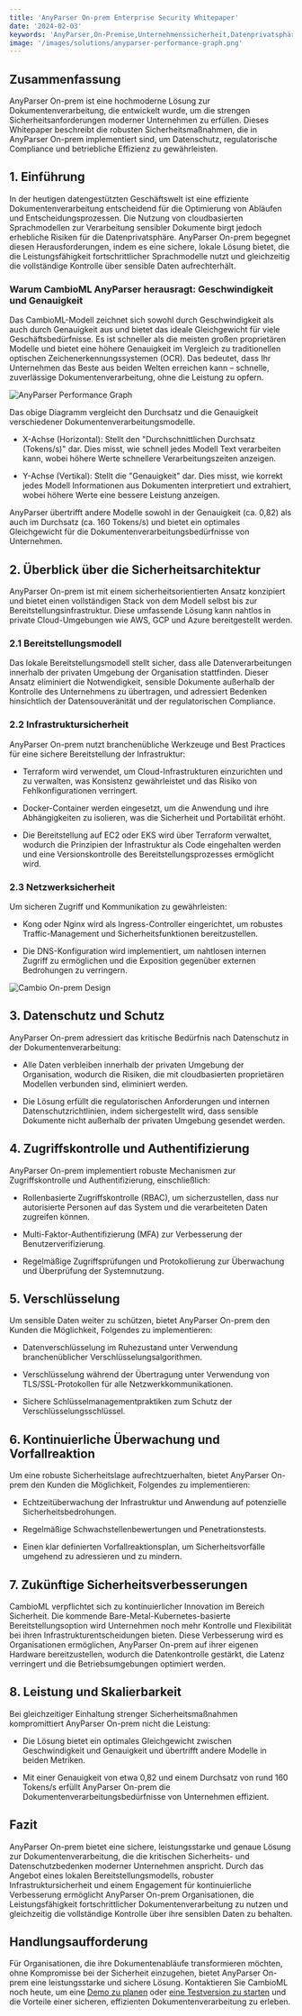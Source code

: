 ```yaml
---
title: 'AnyParser On-prem Enterprise Security Whitepaper'
date: '2024-02-03'
keywords: 'AnyParser,On-Premise,Unternehmenssicherheit,Datenprivatsphäre,Dokumentenverarbeitung,Infrastruktursicherheit,Verschlüsselung,Zugriffskontrolle,Compliance,Whitepaper'
image: '/images/solutions/anyparser-performance-graph.png'
---
```


## Zusammenfassung

AnyParser On-prem ist eine hochmoderne Lösung zur Dokumentenverarbeitung, die entwickelt wurde, um die strengen Sicherheitsanforderungen moderner Unternehmen zu erfüllen. Dieses Whitepaper beschreibt die robusten Sicherheitsmaßnahmen, die in AnyParser On-prem implementiert sind, um Datenschutz, regulatorische Compliance und betriebliche Effizienz zu gewährleisten.

## 1. Einführung

In der heutigen datengestützten Geschäftswelt ist eine effiziente Dokumentenverarbeitung entscheidend für die Optimierung von Abläufen und Entscheidungsprozessen. Die Nutzung von cloudbasierten Sprachmodellen zur Verarbeitung sensibler Dokumente birgt jedoch erhebliche Risiken für die Datenprivatsphäre. AnyParser On-prem begegnet diesen Herausforderungen, indem es eine sichere, lokale Lösung bietet, die die Leistungsfähigkeit fortschrittlicher Sprachmodelle nutzt und gleichzeitig die vollständige Kontrolle über sensible Daten aufrechterhält.

### Warum CambioML AnyParser herausragt: Geschwindigkeit und Genauigkeit

Das CambioML-Modell zeichnet sich sowohl durch Geschwindigkeit als auch durch Genauigkeit aus und bietet das ideale Gleichgewicht für viele Geschäftsbedürfnisse. Es ist schneller als die meisten großen proprietären Modelle und bietet eine höhere Genauigkeit im Vergleich zu traditionellen optischen Zeichenerkennungssystemen (OCR). Das bedeutet, dass Ihr Unternehmen das Beste aus beiden Welten erreichen kann – schnelle, zuverlässige Dokumentenverarbeitung, ohne die Leistung zu opfern.

![AnyParser Performance Graph](/images/solutions/anyparser-performance-graph.png)

Das obige Diagramm vergleicht den Durchsatz und die Genauigkeit verschiedener Dokumentenverarbeitungsmodelle.

- X-Achse (Horizontal): Stellt den "Durchschnittlichen Durchsatz (Tokens/s)" dar. Dies misst, wie schnell jedes Modell Text verarbeiten kann, wobei höhere Werte schnellere Verarbeitungszeiten anzeigen.

- Y-Achse (Vertikal): Stellt die "Genauigkeit" dar. Dies misst, wie korrekt jedes Modell Informationen aus Dokumenten interpretiert und extrahiert, wobei höhere Werte eine bessere Leistung anzeigen.

AnyParser übertrifft andere Modelle sowohl in der Genauigkeit (ca. 0,82) als auch im Durchsatz (ca. 160 Tokens/s) und bietet ein optimales Gleichgewicht für die Dokumentenverarbeitungsbedürfnisse von Unternehmen.

## 2. Überblick über die Sicherheitsarchitektur

AnyParser On-prem ist mit einem sicherheitsorientierten Ansatz konzipiert und bietet einen vollständigen Stack von dem Modell selbst bis zur Bereitstellungsinfrastruktur. Diese umfassende Lösung kann nahtlos in private Cloud-Umgebungen wie AWS, GCP und Azure bereitgestellt werden.

### 2.1 Bereitstellungsmodell

Das lokale Bereitstellungsmodell stellt sicher, dass alle Datenverarbeitungen innerhalb der privaten Umgebung der Organisation stattfinden. Dieser Ansatz eliminiert die Notwendigkeit, sensible Dokumente außerhalb der Kontrolle des Unternehmens zu übertragen, und adressiert Bedenken hinsichtlich der Datensouveränität und der regulatorischen Compliance.

### 2.2 Infrastruktursicherheit

AnyParser On-prem nutzt branchenübliche Werkzeuge und Best Practices für eine sichere Bereitstellung der Infrastruktur:

- Terraform wird verwendet, um Cloud-Infrastrukturen einzurichten und zu verwalten, was Konsistenz gewährleistet und das Risiko von Fehlkonfigurationen verringert.

- Docker-Container werden eingesetzt, um die Anwendung und ihre Abhängigkeiten zu isolieren, was die Sicherheit und Portabilität erhöht.

- Die Bereitstellung auf EC2 oder EKS wird über Terraform verwaltet, wodurch die Prinzipien der Infrastruktur als Code eingehalten werden und eine Versionskontrolle des Bereitstellungsprozesses ermöglicht wird.

### 2.3 Netzwerksicherheit

Um sicheren Zugriff und Kommunikation zu gewährleisten:

- Kong oder Nginx wird als Ingress-Controller eingerichtet, um robustes Traffic-Management und Sicherheitsfunktionen bereitzustellen.

- Die DNS-Konfiguration wird implementiert, um nahtlosen internen Zugriff zu ermöglichen und die Exposition gegenüber externen Bedrohungen zu verringern.

![Cambio On-prem Design](/images/solutions/cambio-onprem-design.png)

## 3. Datenschutz und Schutz

AnyParser On-prem adressiert das kritische Bedürfnis nach Datenschutz in der Dokumentenverarbeitung:

- Alle Daten verbleiben innerhalb der privaten Umgebung der Organisation, wodurch die Risiken, die mit cloudbasierten proprietären Modellen verbunden sind, eliminiert werden.

- Die Lösung erfüllt die regulatorischen Anforderungen und internen Datenschutzrichtlinien, indem sichergestellt wird, dass sensible Dokumente nicht außerhalb der privaten Umgebung gesendet werden.

## 4. Zugriffskontrolle und Authentifizierung

AnyParser On-prem implementiert robuste Mechanismen zur Zugriffskontrolle und Authentifizierung, einschließlich:

- Rollenbasierte Zugriffskontrolle (RBAC), um sicherzustellen, dass nur autorisierte Personen auf das System und die verarbeiteten Daten zugreifen können.

- Multi-Faktor-Authentifizierung (MFA) zur Verbesserung der Benutzerverifizierung.

- Regelmäßige Zugriffsprüfungen und Protokollierung zur Überwachung und Überprüfung der Systemnutzung.

## 5. Verschlüsselung

Um sensible Daten weiter zu schützen, bietet AnyParser On-prem den Kunden die Möglichkeit, Folgendes zu implementieren:

- Datenverschlüsselung im Ruhezustand unter Verwendung branchenüblicher Verschlüsselungsalgorithmen.

- Verschlüsselung während der Übertragung unter Verwendung von TLS/SSL-Protokollen für alle Netzwerkkommunikationen.

- Sichere Schlüsselmanagementpraktiken zum Schutz der Verschlüsselungsschlüssel.

## 6. Kontinuierliche Überwachung und Vorfallreaktion

Um eine robuste Sicherheitslage aufrechtzuerhalten, bietet AnyParser On-prem den Kunden die Möglichkeit, Folgendes zu implementieren:

- Echtzeitüberwachung der Infrastruktur und Anwendung auf potenzielle Sicherheitsbedrohungen.

- Regelmäßige Schwachstellenbewertungen und Penetrationstests.

- Einen klar definierten Vorfallreaktionsplan, um Sicherheitsvorfälle umgehend zu adressieren und zu mindern.

## 7. Zukünftige Sicherheitsverbesserungen

CambioML verpflichtet sich zu kontinuierlicher Innovation im Bereich Sicherheit. Die kommende Bare-Metal-Kubernetes-basierte Bereitstellungsoption wird Unternehmen noch mehr Kontrolle und Flexibilität bei ihren Infrastrukturentscheidungen bieten. Diese Verbesserung wird es Organisationen ermöglichen, AnyParser On-prem auf ihrer eigenen Hardware bereitzustellen, wodurch die Datenkontrolle gestärkt, die Latenz verringert und die Betriebsumgebungen optimiert werden.

## 8. Leistung und Skalierbarkeit

Bei gleichzeitiger Einhaltung strenger Sicherheitsmaßnahmen kompromittiert AnyParser On-prem nicht die Leistung:

- Die Lösung bietet ein optimales Gleichgewicht zwischen Geschwindigkeit und Genauigkeit und übertrifft andere Modelle in beiden Metriken.

- Mit einer Genauigkeit von etwa 0,82 und einem Durchsatz von rund 160 Tokens/s erfüllt AnyParser On-prem die Dokumentenverarbeitungsbedürfnisse von Unternehmen effizient.

## Fazit

AnyParser On-prem bietet eine sichere, leistungsstarke und genaue Lösung zur Dokumentenverarbeitung, die die kritischen Sicherheits- und Datenschutzbedenken moderner Unternehmen anspricht. Durch das Angebot eines lokalen Bereitstellungsmodells, robuster Infrastruktursicherheit und einem Engagement für kontinuierliche Verbesserung ermöglicht AnyParser On-prem Organisationen, die Leistungsfähigkeit fortschrittlicher Dokumentenverarbeitung zu nutzen und gleichzeitig die vollständige Kontrolle über ihre sensiblen Daten zu behalten.

## Handlungsaufforderung

Für Organisationen, die ihre Dokumentenabläufe transformieren möchten, ohne Kompromisse bei der Sicherheit einzugehen, bietet AnyParser On-prem eine leistungsstarke und sichere Lösung. Kontaktieren Sie CambioML noch heute, um eine [Demo zu planen](https://www.cambioml.com/book-demo) oder [eine Testversion zu starten](https://www.cambioml.com/sandbox) und die Vorteile einer sicheren, effizienten Dokumentenverarbeitung zu erleben.
